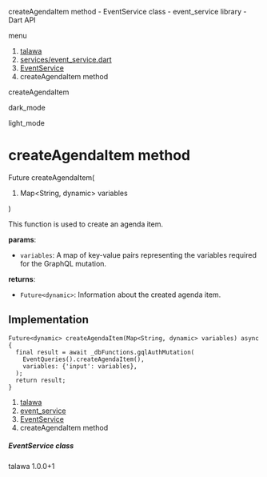 




createAgendaItem method - EventService class - event\_service library - Dart API







menu

1. [talawa](../../index.html)
2. [services/event\_service.dart](../../services_event_service/services_event_service-library.html)
3. [EventService](../../services_event_service/EventService-class.html)
4. createAgendaItem method

createAgendaItem


dark\_mode

light\_mode




# createAgendaItem method


Future
createAgendaItem(

1. Map<String, dynamic> variables

)

This function is used to create an agenda item.

**params**:

* `variables`: A map of key-value pairs representing the variables required for the GraphQL mutation.

**returns**:

* `Future<dynamic>`: Information about the created agenda item.

## Implementation

```
Future<dynamic> createAgendaItem(Map<String, dynamic> variables) async {
  final result = await _dbFunctions.gqlAuthMutation(
    EventQueries().createAgendaItem(),
    variables: {'input': variables},
  );
  return result;
}
```

 


1. [talawa](../../index.html)
2. [event\_service](../../services_event_service/services_event_service-library.html)
3. [EventService](../../services_event_service/EventService-class.html)
4. createAgendaItem method

##### EventService class





talawa
1.0.0+1






